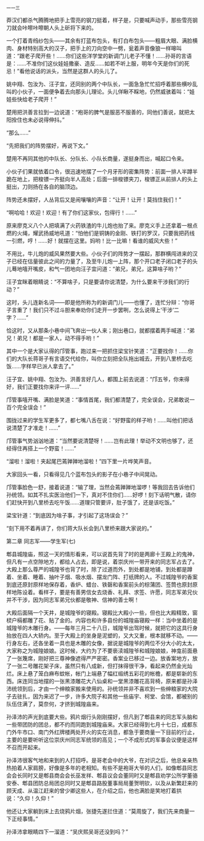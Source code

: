     一一三 

   莽汉们都杀气腾腾地把手上雪亮的钢刀挺着，样子是，只要喊声动手，那些雪亮钢刀就会咔嚓咔嚓朝人头上斫将下来的。

   一个打着青绉纱包头——其余有打蓝布包头，有打白布包头——粗眉大眼、满脸横肉、身材特别高大的汉子，把手上的刀向空中一劈，瓮着声音像狼一样嗥叫道：“跟老子爬开些！……你们这些洋学堂的新调门儿老子不懂！……孙哥的言语是：……不准你们这伙娃娃撒豪、造反……如若不听上服，明年今天是你们的死忌！”看他说话的派头，当然是这群人的头儿了。

   姚中翔、包汝为、汪子宜，还同别的两个中队长，一面急急忙忙招呼着那些横吵乱叫的小伙子，一面便争着去向那头儿理论。头儿佯瞅不睬地，仍然威骇着叫：“娃娃些快给老子爬开！”

   楚用把洪善言拉到一边说道：“袍哥的脾气是服恶不服善的，同他们善说，就把太阳拴住也未必说得伸抖。”

   “那么……”

   “先把我们的阵势摆好，再说下文。”

   楚用不再同其他的中队长、分队长、小队长商量，遂挺身而出，喊起口令来。

   小伙子们果就依着口令，很迅速地摆了一个月牙形的密集阵势：前面一排人半蹲半跪在地上，把梭镖一齐挺向半人高处；后面一排梭镖夹刀，梭镖正从前排人的头上挺出，刀则扬在各自的脑顶边。

   阵势还未摆好，人丛背后又是闹嚷嚷的声音：“让开！让开！莫挡住我们！”

   “啊哈哈！欢迎！欢迎！有了你们这家伙，包得行！……”

   原来廖克义八个人把填满了火药铁渣的牛儿炮也抬了来。廖克义手上还拿着一根点燃的火绳，耀武扬威地吼道：“怕他们是铜铸的金刚、铁打的罗汉，只要我把药线一引燃，哼！……好！就摆在这里。妈哟！比一比嘛！看谁的威风大些！”

   不用比，牛儿炮的威风果然要大些。小伙子们的阵势才一摆起，那群横闯进来的汉子已经在估量彼此之间的力量了，及至牛儿炮一上阵，那个开口老子闭口老子的头儿蓦地嘻开嘴皮，和气一团地向汪子宜问道：“弟兄，弟兄，这算啥子哟？”

   汪子宜眯着眼睛说：“不算啥子，只是要请你说清楚，为什么要来干涉我们的行动？”

   这时，头儿连新名词——即是他所称为的新调门儿——也懂了，连忙分辩：“你哥子言重了！我们只不过斗胆来奉劝你们走开一步罢咧，怎么说得上‘干涉’二字？……”

   恰这时，又从那条小巷中间飞奔出一伙人来；刚出巷口，就都摆着两手喊道：“弟兄！弟兄！都是一家人，动不得手哟！”

   其中一个是大家认得的邝管事，跑过来一把抓住梁宝针笑道：“正要找你！……你们的大队长蒋哥子有言语交代给你，叫你立刻把全队拖出城去，开到八里桥去吃饭……字样早已派人拿去了。”

   汪子宜、姚中翔、包汝为、洪善言好几人，都围上前去说道：“邝五爷，你来得好，我们正要找你来评一评……”

   邝管事嘻开嘴、满脸是笑道：“事情首尾，我们都清楚了，完全误会，兄弟敢说一百个完全误会！”

   围拢过来的学生军更多了，都七嘴八舌在说：“好野蛮的样子哟！……叫他们把话说清楚了才准走！……”

   邝管事气势汹汹地道：“当然要说清楚呀！……岂有此理！举动不文明也够了，还经得住再搭上一个野蛮！……”

   “溜啦！溜啦！夹起尾巴蔫亸亸地溜啦！”四下里一片哗笑声音。

   大家回头一看，只看得见几个蓝布包头的影子在小巷子中间晃动。

   邝管事脸色一舒，接着说道：“输了理，当然会蔫亸亸地溜啰！等我回去告诉他们孙统领。如其不扎实医治他们一下，真对不住你们……好啰！刻下话明气散，请你们赶快开到八里桥去吃午饭……道理只管要评，肚子饿了，还是该吃饭。”

   梁宝针道：“到底因为啥子事，才引起了这场误会？”

   “刻下用不着再讲了，你们蒋大队长会到八里桥来跟大家说的。”

   第二章 同志军——学生军(七)

   郫县城隍庙，照这一天的情形看来，可以说首先背了时的是两廊十王殿上的鬼神，但凡有一点空隙地方，都给人占去，即是说，着崇庆州一带开来的同志军占去了。大殿上那么尊严的城隍爷也背了时，除了过道而外，到处都是地铺，到处都是蹲着、坐着、睡着、抽叶子烟、吸水烟、摆龙门阵、打纸牌的人。不过城隍爷的香案到底还原封原样地保存着，香炉、蜡台、铁磬和香案前头的棕蒲团、签筒也原封原样地陈设着。看样子，要是有善男信女去烧香、礼拜、求签、许愿，同志军弟兄伙并不干涉，因为同志军弟兄伙都是敬神、信神的善士啊！

   大殿后面隔一个天井，是城隍爷的寝殿。寝殿比大殿小一些，但也比大殿精致，窗棂户槅都雕了花、贴了金的。内容也和许多县份的城隍庙寝殿一样：当中坐着的是城隍爷的木雕行身。——每年三月二十八日，城隍爷出驾时候，就把它的这具行身抬放在四人大轿内。至于大殿上的坐身是泥塑的，又大又重，根本就移不动。——行身左右，还各坐着一具也是木雕的女像，据说是城隍爷的两位不分大小的太太，大家称之为城隍娘娘。这时候，大约为了不要亵渎城隍爷和城隍娘娘，神龛前面悬了一张篾席，刚好把三尊神像遮得严严密密。香案业已移过一边。放香案地方，放了一张二号雕花架子床，虽然只有八成新，但打抹得很干净，看起来仍然金光灿烂。床上悬了笼白麻布蚊帐，帐门上端悬了幅红缎绣五彩花的帐檐，都是崭新的东西。床连同当地摆的一张黑漆雕花大八仙桌和一堂黑漆雕花高背椅，原来都是孙泽沛统领到后，才由一个绅粮家搬来使用的。孙统领并非不喜欢到一些绅粮家的大院子去驻扎，因为来迟了一步，许多大院子和其他一些庙宇、柯堂、会馆，都被别的队伍住满了，莫奈何，才挤到城隍庙来。

   孙泽沛的声光到底要大些。鸦片烟行头刚刚摆好，但凡到了郫县来的同志军头脑和一些带团防的团总，都不约而同跑到城隍庙来。大家已经得到七月十七日，成都东门外牛市口、南门外红牌楼两处开火的实在消息，都急于要商量一下目前的行止，主要的是要听听这位崇庆州同志军统领的高见；一个不成形式的军事会议便是这样不召而开起来。

   孙泽沛很客气地和来到的人打招呼。是哥老会中的大爷，在对识之后，他总亲亲热热拍着人家肩膀，好像是多年的老相知。有些不是袍哥大爷的人们，如像郫县同志会会长同时又是郫县商会会长巫发祥、郫县议会会董同时又是郫县劝学公所学董骆安泰、郫县团防总局团总同时又是郫县路股董事局局董贺明钦，以及从新繁赶来的顾天成、从温江赶来的曾少卿这些人，在介绍之后，他也满脸是笑地打着拱说：“久仰！久仰！”

   他还让大家躺到床上去烧鸦片烟，张捷先遂拦住道：“莫周旋了，我们先来商量一下正经事情。”

   孙泽沛拿眼睛四下一溜道：“吴庆熙吴哥还没到吗？”

